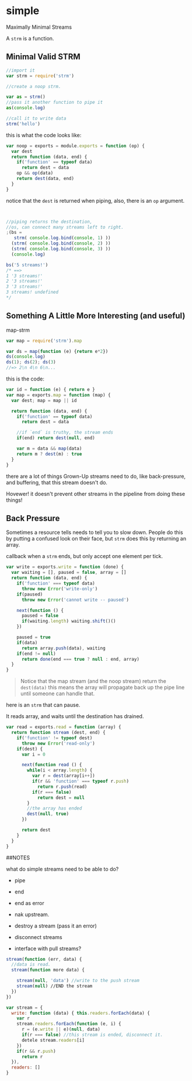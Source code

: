 # simple

Maximally Minimal Streams

A `strm` is a function.

## Minimal Valid STRM

``` js
//import it
var strm = require('strm')

//create a noop strm.

var as = strm()
//pass it another function to pipe it
as(console.log)

//call it to write data
strm('hello')

```
this is what the code looks like:
``` js
var noop = exports = module.exports = function (op) {
  var dest
  return function (data, end) {
    if('function' == typeof data)
      return dest = data
    op && op(data)
    return dest(data, end)
  }
}
```

notice that the `dest` is returned when piping,
also, there is an `op` argument.

``` js


//piping returns the destination,
//os, can connect many streams left to right.
;(bs = 
   strm( console.log.bind(console, 1) ))
  (strm( console.log.bind(console, 2) ))
  (strm( console.log.bind(console, 3) ))
  (console.log)

bs('5 streams!')
/* ==>
1 '3 streams!'
2 '3 streams!'
3 '3 streams!'
3 streams! undefined
*/
```

## Something A Little More Interesting (and useful)

map-strm

``` js
var map = require('strm').map

var ds = map(function (e) {return e*2})
ds(console.log)
ds(1); ds(2); ds(3)
//=> 2\n 4\n 6\n...
```
this is the code:

``` js
var id = function (e) { return e }
var map = exports.map = function (map) {
  var dest; map = map || id

  return function (data, end) {
    if('function' == typeof data)
      return dest = data

    //if `end` is truthy, the stream ends
    if(end) return dest(null, end)

    var m = data && map(data)
    return m ? dest(m) : true
  }
}
```

there are a lot of things Grown-Up streams need to do,
like back-pressure, and buffering, that this stream doesn't do.

Hovewer! it doesn't prevent other streams in the pipeline from
doing these things!

## Back Pressure

Sometimes a resource tells needs to tell you to slow down.
People do this by putting a confused look on their face,
but `strm` does this by returning an array.

callback when a `strm` ends, but only accept one element per tick.
``` js
var write = exports.write = function (done) {
  var waiting = [], paused = false, array = []
  return function (data, end) {
    if('function' === typeof data)
      throw new Error('write-only')
    if(paused)
      throw new Error('cannot write -- paused')

    next(function () {
      paused = false
      if(waiting.length) waiting.shift()()
    })

    paused = true
    if(data)
      return array.push(data), waiting
    if(end != null)
      return done(end === true ? null : end, array)
  }
}
```

>Notice that the map stream (and the noop stream) return the `dest(data)`
>this means the array will propagate back up the pipe line until someone
>can handle that.

here is an `strm` that can pause.

It reads array, and waits until the destination has drained.

``` js
var read = exports.read = function (array) {
  return function stream (dest, end) {
    if('function' != typeof dest)
      throw new Error('read-only')
    if(dest) {
      var i = 0

      next(function read () {
        while(i < array.length) {
          var r = dest(array[i++])
          if(r && 'function' === typeof r.push)
            return r.push(read)
          if(r === false)
            return dest = null
        }
        //the array has ended
        dest(null, true)
      })

      return dest
    }
  }
}
```

##NOTES

what do simple streams need to be able to do?

* pipe 
* end
* end as error
* nak upstream.
* destroy a stream (pass it an error)
* disconnect streams

* interface with pull streams?


``` js
stream(function (err, data) {
  //data is read.
  stream(function more data) {

    stream(null, 'data') //write to the push stream
    stream(null) //END the stream
  })
})

var stream = {
  write: function (data) { this.readers.forEach(data) {
    var r
    stream.readers.forEach(function (e, i) {
      r = (e.write || e)(null, data)        
      if(r === false) //this stream is ended, disconnect it.
      detele stream.readers[i]
    })
    if(r && r.push)
      return r
  }),
  readers: []
}
```

